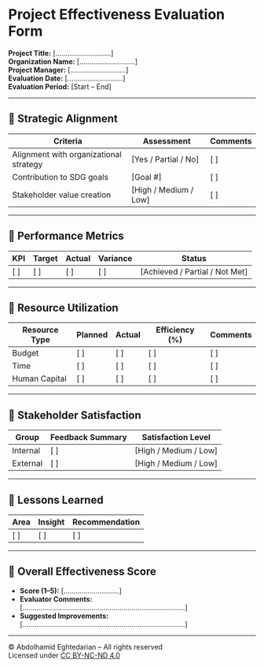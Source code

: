 # Project Effectiveness Evaluation Form  
**Project Title:** [............................]  
**Organization Name:** [............................]  
**Project Manager:** [............................]  
**Evaluation Date:** [............................]  
**Evaluation Period:** [Start – End]  

---

## 🔹 Strategic Alignment

| Criteria | Assessment | Comments |
|----------|------------|----------|
| Alignment with organizational strategy | [Yes / Partial / No] | [  ] |
| Contribution to SDG goals | [Goal #] | [  ] |
| Stakeholder value creation | [High / Medium / Low] | [  ] |

---

## 🔹 Performance Metrics

| KPI | Target | Actual | Variance | Status |
|-----|--------|--------|----------|--------|
| [  ] | [  ]   | [  ]   | [  ]     | [Achieved / Partial / Not Met] |

---

## 🔹 Resource Utilization

| Resource Type | Planned | Actual | Efficiency (%) | Comments |
|---------------|---------|--------|----------------|----------|
| Budget         | [  ]    | [  ]   | [  ]           | [  ] |
| Time           | [  ]    | [  ]   | [  ]           | [  ] |
| Human Capital  | [  ]    | [  ]   | [  ]           | [  ] |

---

## 🔹 Stakeholder Satisfaction

| Group | Feedback Summary | Satisfaction Level |
|-------|------------------|---------------------|
| Internal | [  ]           | [High / Medium / Low] |
| External | [  ]           | [High / Medium / Low] |

---

## 🔹 Lessons Learned

| Area | Insight | Recommendation |
|------|---------|----------------|
| [  ] | [  ]    | [  ]           |

---

## 🔹 Overall Effectiveness Score

- **Score (1–5):** [............................]  
- **Evaluator Comments:**  
  [..................................................................................]  
- **Suggested Improvements:**  
  [..................................................................................]

---

© Abdolhamid Eghtedarian – All rights reserved  
Licensed under [CC BY-NC-ND 4.0](https://creativecommons.org/licenses/by-nc-nd/4.0/)
